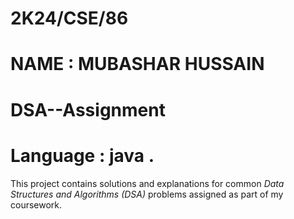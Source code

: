 # 2K24/CSE/86
# NAME : MUBASHAR HUSSAIN
# DSA--Assignment
# Language : java .

This project contains solutions and explanations for common *Data Structures and Algorithms (DSA)* problems assigned as part of my coursework.
